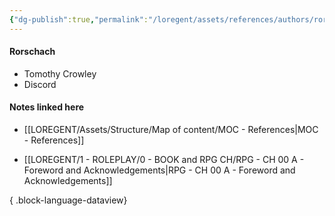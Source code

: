 ```yaml
---
{"dg-publish":true,"permalink":"/loregent/assets/references/authors/rorschach/"}
---
```


#### Rorschach

- Tomothy Crowley
- Discord

#### Notes linked here
- [[LOREGENT/Assets/Structure/Map of content/MOC - References\|MOC - References]]

- [[LOREGENT/1 - ROLEPLAY/0 - BOOK and RPG CH/RPG - CH 00 A - Foreword and Acknowledgements\|RPG - CH 00 A - Foreword and Acknowledgements]]

{ .block-language-dataview}
